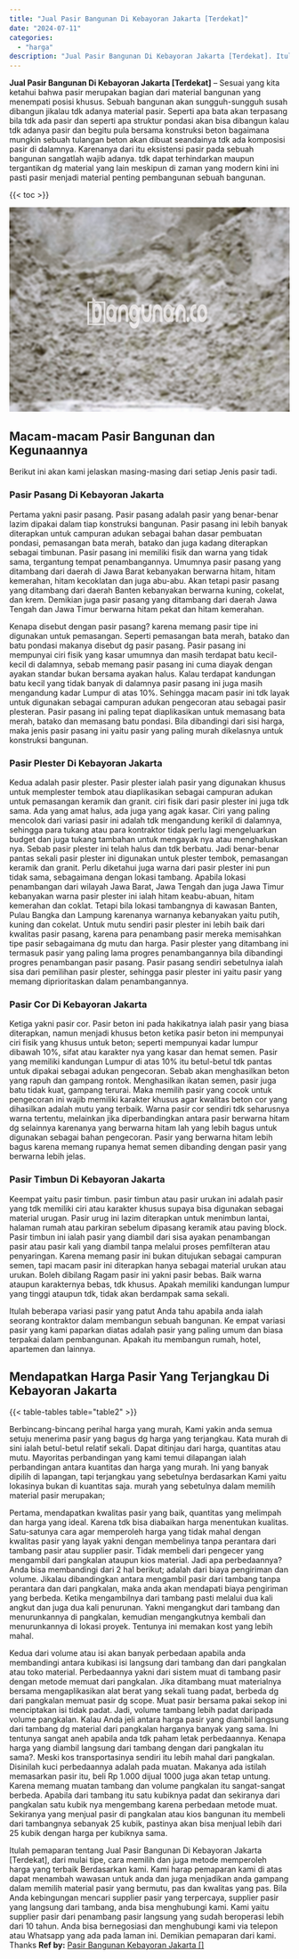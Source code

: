 ```yaml
---
title: "Jual Pasir Bangunan Di Kebayoran Jakarta [Terdekat]"
date: "2024-07-11"
categories: 
  - "harga"
description: "Jual Pasir Bangunan Di Kebayoran Jakarta [Terdekat]. Itulah pemaparan tentang Jual Pasir Bangunan Di Kebayoran Jakarta [Terdekat], dari mulai tipe, cara me..."
---
```


**Jual Pasir Bangunan Di Kebayoran Jakarta \[Terdekat\]** – Sesuai yang kita ketahui bahwa pasir merupakan bagian dari material bangunan yang menempati posisi khusus. Sebuah bangunan akan sungguh-sungguh susah dibangun jikalau tdk adanya material pasir. Seperti apa bata akan terpasang bila tdk ada pasir dan seperti apa struktur pondasi akan bisa dibangun kalau tdk adanya pasir dan begitu pula bersama konstruksi beton bagaimana mungkin sebuah tulangan beton akan dibuat seandainya tdk ada komposisi pasir di dalamnya. Karenanya dari itu eksistensi pasir pada sebuah bangunan sangatlah wajib adanya. tdk dapat terhindarkan maupun tergantikan dg material yang lain meskipun di zaman yang modern kini ini pasti pasir menjadi material penting pembangunan sebuah bangunan.

{{< toc >}}

![Jual Pasir Bangunan Di Kebayoran Jakarta [Terdekat]](/images/jual-pasir-bangunan-63.png)

## Macam-macam Pasir Bangunan dan Kegunaannya

Berikut ini akan kami jelaskan masing-masing dari setiap Jenis pasir tadi.

### Pasir Pasang Di Kebayoran Jakarta

Pertama yakni pasir pasang. Pasir pasang adalah pasir yang benar-benar lazim dipakai dalam tiap konstruksi bangunan. Pasir pasang ini lebih banyak diterapkan untuk campuran adukan sebagai bahan dasar pembuatan pondasi, pemasangan bata merah, batako dan juga kadang diterapkan sebagai timbunan. Pasir pasang ini memiliki fisik dan warna yang tidak sama, tergantung tempat penambangannya. Umumnya pasir pasang yang ditambang dari daerah di Jawa Barat kebanyakan berwarna hitam, hitam kemerahan, hitam kecoklatan dan juga abu-abu. Akan tetapi pasir pasang yang ditambang dari daerah Banten kebanyakan berwarna kuning, cokelat, dan krem. Demikian juga pasir pasang yang ditambang dari daerah Jawa Tengah dan Jawa Timur berwarna hitam pekat dan hitam kemerahan.

Kenapa disebut dengan pasir pasang? karena memang pasir tipe ini digunakan untuk pemasangan. Seperti pemasangan bata merah, batako dan batu pondasi makanya disebut dg pasir pasang. Pasir pasang ini mempunyai ciri fisik yang kasar umumnya dan masih terdapat batu kecil-kecil di dalamnya, sebab memang pasir pasang ini cuma diayak dengan ayakan standar bukan bersama ayakan halus. Kalau terdapat kandungan batu kecil yang tidak banyak di dalamnya pasir pasang ini juga masih mengandung kadar Lumpur di atas 10%. Sehingga macam pasir ini tdk layak untuk digunakan sebagai campuran adukan pengecoran atau sebagai pasir plesteran. Pasir pasang ini paling tepat diaplikasikan untuk memasang bata merah, batako dan memasang batu pondasi. Bila dibandingi dari sisi harga, maka jenis pasir pasang ini yaitu pasir yang paling murah dikelasnya untuk konstruksi bangunan.

### Pasir Plester Di Kebayoran Jakarta

Kedua adalah pasir plester. Pasir plester ialah pasir yang digunakan khusus untuk memplester tembok atau diaplikasikan sebagai campuran adukan untuk pemasangan keramik dan granit. ciri fisik dari pasir plester ini juga tdk sama. Ada yang amat halus, ada juga yang agak kasar. Ciri yang paling mencolok dari variasi pasir ini adalah tdk mengandung kerikil di dalamnya, sehingga para tukang atau para kontraktor tidak perlu lagi mengeluarkan budget dan juga tukang tambahan untuk mengayak nya atau menghaluskan nya. Sebab pasir plester ini telah halus dan tdk berbatu. Jadi benar-benar pantas sekali pasir plester ini digunakan untuk plester tembok, pemasangan keramik dan granit. Perlu diketahui juga warna dari pasir plester ini pun tidak sama, sebagaimana dengan lokasi tambang. Apabila lokasi penambangan dari wilayah Jawa Barat, Jawa Tengah dan juga Jawa Timur kebanyakan warna pasir plester ini ialah hitam keabu-abuan, hitam kemerahan dan coklat. Tetapi bila lokasi tambangnya di kawasan Banten, Pulau Bangka dan Lampung karenanya warnanya kebanyakan yaitu putih, kuning dan cokelat. Untuk mutu sendiri pasir plester ini lebih baik dari kwalitas pasir pasang, karena para penambang pasir mereka memisahkan tipe pasir sebagaimana dg mutu dan harga. Pasir plester yang ditambang ini termasuk pasir yang paling lama progres penambangannya bila dibandingi progres penambangan pasir pasang. Pasir pasang sendiri sebetulnya ialah sisa dari pemilihan pasir plester, sehingga pasir plester ini yaitu pasir yang memang diprioritaskan dalam penambangannya.

### Pasir Cor Di Kebayoran Jakarta

Ketiga yakni pasir cor. Pasir beton ini pada hakikatnya ialah pasir yang biasa diterapkan, namun menjadi khusus beton ketika pasir beton ini mempunyai ciri fisik yang khusus untuk beton; seperti mempunyai kadar lumpur dibawah 10%, sifat atau karakter nya yang kasar dan hemat semen. Pasir yang memiliki kandungan Lumpur di atas 10% itu betul-betul tdk pantas untuk dipakai sebagai adukan pengecoran. Sebab akan menghasilkan beton yang rapuh dan gampang rontok. Menghasilkan ikatan semen, pasir juga batu tidak kuat, gampang terurai. Maka memilih pasir yang cocok untuk pengecoran ini wajib memiliki karakter khusus agar kwalitas beton cor yang dihasilkan adalah mutu yang terbaik. Warna pasir cor sendiri tdk seharusnya warna tertentu, melainkan jika diperbandingkan antara pasir berwarna hitam dg selainnya karenanya yang berwarna hitam lah yang lebih bagus untuk digunakan sebagai bahan pengecoran. Pasir yang berwarna hitam lebih bagus karena memang rupanya hemat semen dibanding dengan pasir yang berwarna lebih jelas.

### Pasir Timbun Di Kebayoran Jakarta

Keempat yaitu pasir timbun. pasir timbun atau pasir urukan ini adalah pasir yang tdk memiliki ciri atau karakter khusus supaya bisa digunakan sebagai material urugan. Pasir urug ini lazim diterapkan untuk menimbun lantai, halaman rumah atau parkiran sebelum dipasang keramik atau paving block. Pasir timbun ini ialah pasir yang diambil dari sisa ayakan penambangan pasir atau pasir kali yang diambil tanpa melalui proses pemfilteran atau penyaringan. Karena memang pasir ini bukan ditujukan sebagai campuran semen, tapi macam pasir ini diterapkan hanya sebagai material urukan atau urukan. Boleh dibilang Ragam pasir ini yakni pasir bebas. Baik warna ataupun karakternya bebas, tdk khusus. Apakah memiliki kandungan lumpur yang tinggi ataupun tdk, tidak akan berdampak sama sekali.

Itulah beberapa variasi pasir yang patut Anda tahu apabila anda ialah seorang kontraktor dalam membangun sebuah bangunan. Ke empat variasi pasir yang kami paparkan diatas adalah pasir yang paling umum dan biasa terpakai dalam pembangunan. Apakah itu membangun rumah, hotel, apartemen dan lainnya.

## Mendapatkan Harga Pasir Yang Terjangkau Di Kebayoran Jakarta

{{< table-tables table="table2" >}}

Berbincang-bincang perihal harga yang murah, Kami yakin anda semua setuju menerima pasir yang bagus dg harga yang terjangkau. Kata murah di sini ialah betul-betul relatif sekali. Dapat ditinjau dari harga, quantitas atau mutu. Mayoritas perbandingan yang kami temui dilapangan ialah perbandingan antara kuantitas dan harga yang murah. Ini yang banyak dipilih di lapangan, tapi terjangkau yang sebetulnya berdasarkan Kami yaitu lokasinya bukan di kuantitas saja. murah yang sebetulnya dalam memilih material pasir merupakan;

Pertama, mendapatkan kwalitas pasir yang baik, quantitas yang melimpah dan harga yang ideal. Karena tdk bisa diabaikan harga menentukan kualitas. Satu-satunya cara agar memperoleh harga yang tidak mahal dengan kwalitas pasir yang layak yakni dengan membelinya tanpa perantara dari tambang pasir atau supplier pasir. Tidak membeli dari pengecer yang mengambil dari pangkalan ataupun kios material. Jadi apa perbedaannya? Anda bisa membandingi dari 2 hal berikut; adalah dari biaya pengiriman dan volume. Jikalau dibandingkan antara mengambil pasir dari tambang tanpa perantara dan dari pangkalan, maka anda akan mendapati biaya pengiriman yang berbeda. Ketika mengambilnya dari tambang pasti melalui dua kali angkut dan juga dua kali penurunan. Yakni mengangkut dari tambang dan menurunkannya di pangkalan, kemudian mengangkutnya kembali dan menurunkannya di lokasi proyek. Tentunya ini memakan kost yang lebih mahal.

Kedua dari volume atau isi akan banyak perbedaan apabila anda membandingi antara kubikasi isi langsung dari tambang dan dari pangkalan atau toko material. Perbedaannya yakni dari sistem muat di tambang pasir dengan metode memuat dari pangkalan. Jika ditambang muat materialnya bersama mengaplikasikan alat berat yang sekali tuang padat, berbeda dg dari pangkalan memuat pasir dg scope. Muat pasir bersama pakai sekop ini menciptakan isi tidak padat. Jadi, volume tambang lebih padat daripada volume pangkalan. Kalau Anda jeli antara harga pasir yang diambil langsung dari tambang dg material dari pangkalan harganya banyak yang sama. Ini tentunya sangat aneh apabila anda tdk paham letak perbedaannya. Kenapa harga yang diambil langsung dari tambang dengan dari pangkalan itu sama?. Meski kos transportasinya sendiri itu lebih mahal dari pangkalan. Disinilah kuci perbedaannya adalah pada muatan. Makanya ada istilah memasarkan pasir itu, beli Rp 1.000 dijual 1000 juga akan tetap untung. Karena memang muatan tambang dan volume pangkalan itu sangat-sangat berbeda. Apabila dari tambang itu satu kubiknya padat dan sekiranya dari pangkalan satu kubik nya mengembang karena perbedaan metode muat. Sekiranya yang menjual pasir di pangkalan atau kios bangunan itu membeli dari tambangnya sebanyak 25 kubik, pastinya akan bisa menjual lebih dari 25 kubik dengan harga per kubiknya sama.

Itulah pemaparan tentang Jual Pasir Bangunan Di Kebayoran Jakarta \[Terdekat\], dari mulai tipe, cara memilih dan juga metode memperoleh harga yang terbaik Berdasarkan kami. Kami harap pemaparan kami di atas dapat menambah wawasan untuk anda dan juga menjadikan anda gampang dalam memilih material pasir yang bermutu, pas dan kwalitas yang pas. Bila Anda kebingungan mencari supplier pasir yang terpercaya, supplier pasir yang langsung dari tambang, anda bisa menghubungi kami. Kami yaitu supplier pasir dari penambang pasir langsung yang sudah beroperasi lebih dari 10 tahun. Anda bisa bernegosiasi dan menghubungi kami via telepon atau Whatsapp yang ada pada laman ini. Demikian pemaparan dari kami. Thanks
**Ref by:** [Pasir Bangunan Kebayoran Jakarta []](https://id.wikipedia.org/wiki/Pasir)
